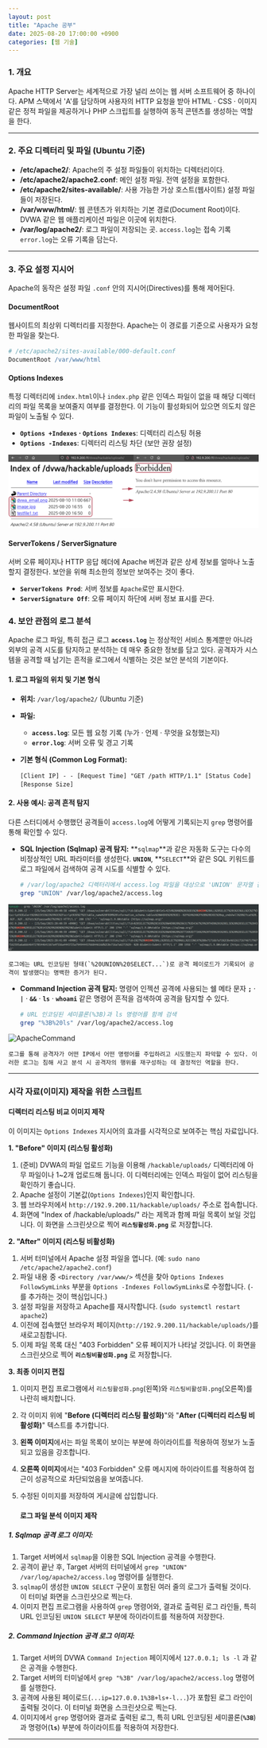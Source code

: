 ```yaml
---
layout: post
title: "Apache 공부"
date: 2025-08-20 17:00:00 +0900
categories: [웹 기술]
---
```


### 1. 개요

Apache HTTP Server는 세계적으로 가장 널리 쓰이는 웹 서버 소프트웨어 중 하나이다. APM 스택에서 'A'를 담당하며 사용자의 HTTP 요청을 받아 HTML · CSS · 이미지 같은 정적 파일을 제공하거나 PHP 스크립트를 실행하여 동적 콘텐츠를 생성하는 역할을 한다.

---

### 2. 주요 디렉터리 및 파일 (Ubuntu 기준)

*   **/etc/apache2/**: Apache의 주 설정 파일들이 위치하는 디렉터리이다.
*   **/etc/apache2/apache2.conf**: 메인 설정 파일. 전역 설정을 포함한다.
*   **/etc/apache2/sites-available/**: 사용 가능한 가상 호스트(웹사이트) 설정 파일들이 저장된다.
*   **/var/www/html/**: 웹 콘텐츠가 위치하는 기본 경로(Document Root)이다. DVWA 같은 웹 애플리케이션 파일은 이곳에 위치한다.
*   **/var/log/apache2/**: 로그 파일이 저장되는 곳. `access.log`는 접속 기록 `error.log`는 오류 기록을 담는다.

---

### 3. 주요 설정 지시어

Apache의 동작은 설정 파일 `.conf` 안의 지시어(Directives)를 통해 제어된다.

#### **DocumentRoot**
웹사이트의 최상위 디렉터리를 지정한다. Apache는 이 경로를 기준으로 사용자가 요청한 파일을 찾는다.
```apache
# /etc/apache2/sites-available/000-default.conf
DocumentRoot /var/www/html
```

#### **Options Indexes**
특정 디렉터리에 `index.html`이나 `index.php` 같은 인덱스 파일이 없을 때 해당 디렉터리의 파일 목록을 보여줄지 여부를 결정한다. 이 기능이 활성화되어 있으면 의도치 않은 파일이 노출될 수 있다.

*   **`Options +Indexes` · `Options Indexes`**: 디렉터리 리스팅 허용
*   **`Options -Indexes`**: 디렉터리 리스팅 차단 (보안 권장 설정)

   ![ApacheList](/assets/images/Apache_1.png)

#### **ServerTokens / ServerSignature**
서버 오류 페이지나 HTTP 응답 헤더에 Apache 버전과 같은 상세 정보를 얼마나 노출할지 결정한다. 보안을 위해 최소한의 정보만 보여주는 것이 좋다.

*   **`ServerTokens Prod`**: 서버 정보를 `Apache`로만 표시한다.
*   **`ServerSignature Off`**: 오류 페이지 하단에 서버 정보 표시를 끈다.

### 4. 보안 관점의 로그 분석

Apache 로그 파일, 특히 접근 로그 **`access.log`** 는 정상적인 서비스 통계뿐만 아니라 외부의 공격 시도를 탐지하고 분석하는 데 매우 중요한 정보를 담고 있다. 공격자가 시스템을 공격할 때 남기는 흔적을 로그에서 식별하는 것은 보안 분석의 기본이다.

#### **1. 로그 파일의 위치 및 기본 형식**
*   **위치:** `/var/log/apache2/` (Ubuntu 기준)
*   **파일:**
    *   **`access.log`**: 모든 웹 요청 기록 (누가 · 언제 · 무엇을 요청했는지)
    *   **`error.log`**: 서버 오류 및 경고 기록
*   **기본 형식 (Common Log Format):**

    `[Client IP] - - [Request Time] "GET /path HTTP/1.1" [Status Code] [Response Size]`

#### **2. 사용 예시: 공격 흔적 탐지**
다른 스터디에서 수행했던 공격들이 `access.log`에 어떻게 기록되는지 `grep` 명령어를 통해 확인할 수 있다.

*   **SQL Injection (Sqlmap) 공격 탐지:**
    **`sqlmap`**과 같은 자동화 도구는 다수의 비정상적인 URL 파라미터를 생성한다. **`UNION`**, **`SELECT`**와 같은 SQL 키워드를 로그 파일에서 검색하여 공격 시도를 식별할 수 있다.
    ```bash
    # /var/log/apache2 디렉터리에서 access.log 파일을 대상으로 'UNION' 문자열 검색
    grep "UNION" /var/log/apache2/access.log
    ```
   ![ApacheInjection](/assets/images/Apache_2.png)

    로그에는 URL 인코딩된 형태(`%20UNION%20SELECT...`)로 공격 페이로드가 기록되어 공격이 발생했다는 명백한 증거가 된다.

*   **Command Injection 공격 탐지:**
    명령어 인젝션 공격에 사용되는 쉘 메타 문자 **`;`** · **`|`** · **`&&`** · **`ls`** · **`whoami`** 같은 명령어 흔적을 검색하여 공격을 탐지할 수 있다.
    ```bash
    # URL 인코딩된 세미콜론(%3B)과 ls 명령어를 함께 검색
    grep "%3B%20ls" /var/log/apache2/access.log
    ```
   ![ApacheCommand](/assets/images/Apache_3.png)

    로그를 통해 공격자가 어떤 IP에서 어떤 명령어를 주입하려고 시도했는지 파악할 수 있다. 이러한 로그는 침해 사고 분석 시 공격자의 행위를 재구성하는 데 결정적인 역할을 한다.

<hr class="short-rule">





### 시각 자료(이미지) 제작을 위한 스크립트

#### **디렉터리 리스팅 비교 이미지 제작**

이 이미지는 `Options Indexes` 지시어의 효과를 시각적으로 보여주는 핵심 자료입니다.

**1. "Before" 이미지 (리스팅 활성화)**

1.  (준비) DVWA의 파일 업로드 기능을 이용해 `/hackable/uploads/` 디렉터리에 아무 파일이나 1~2개 업로드해 둡니다. 이 디렉터리에는 인덱스 파일이 없어 리스팅을 확인하기 좋습니다.
2.  Apache 설정이 기본값(`Options Indexes`)인지 확인합니다.
3.  웹 브라우저에서 `http://192.9.200.11/hackable/uploads/` 주소로 접속합니다.
4.  화면에 "Index of /hackable/uploads/" 라는 제목과 함께 파일 목록이 보일 것입니다. 이 화면을 스크린샷으로 찍어 **`리스팅활성화.png`** 로 저장합니다.

**2. "After" 이미지 (리스팅 비활성화)**

1.  서버 터미널에서 Apache 설정 파일을 엽니다. (예: `sudo nano /etc/apache2/apache2.conf`)
2.  파일 내용 중 `<Directory /var/www/>` 섹션을 찾아 `Options Indexes FollowSymLinks` 부분을 `Options -Indexes FollowSymLinks`로 수정합니다. (`-`를 추가하는 것이 핵심입니다.)
3.  설정 파일을 저장하고 Apache를 재시작합니다. (`sudo systemctl restart apache2`)
4.  이전에 접속했던 브라우저 페이지(`http://192.9.200.11/hackable/uploads/`)를 새로고침합니다.
5.  이제 파일 목록 대신 "403 Forbidden" 오류 페이지가 나타날 것입니다. 이 화면을 스크린샷으로 찍어 **`리스팅비활성화.png`** 로 저장합니다.

**3. 최종 이미지 편집**

1.  이미지 편집 프로그램에서 `리스팅활성화.png`(왼쪽)와 `리스팅비활성화.png`(오른쪽)를 나란히 배치합니다.
2.  각 이미지 위에 "**Before (디렉터리 리스팅 활성화)**"와 "**After (디렉터리 리스팅 비활성화)**" 텍스트를 추가합니다.
3.  **왼쪽 이미지**에서는 파일 목록이 보이는 부분에 하이라이트를 적용하여 정보가 노출되고 있음을 강조합니다.
4.  **오른쪽 이미지**에서는 "403 Forbidden" 오류 메시지에 하이라이트를 적용하여 접근이 성공적으로 차단되었음을 보여줍니다.
5.  수정된 이미지를 저장하여 게시글에 삽입합니다.

    #### **로그 파일 분석 이미지 제작**

##### **1. Sqlmap 공격 로그 이미지:**
1.  Target 서버에서 `sqlmap`을 이용한 SQL Injection 공격을 수행한다.
2.  공격이 끝난 후, Target 서버의 터미널에서 `grep "UNION" /var/log/apache2/access.log` 명령어를 실행한다.
3.  `sqlmap`이 생성한 `UNION SELECT` 구문이 포함된 여러 줄의 로그가 출력될 것이다. 이 터미널 화면을 스크린샷으로 찍는다.
4.  이미지 편집 프로그램을 사용하여 `grep` 명령어와, 결과로 출력된 로그 라인들, 특히 URL 인코딩된 `UNION SELECT` 부분에 하이라이트를 적용하여 저장한다.

##### **2. Command Injection 공격 로그 이미지:**
1.  Target 서버의 DVWA `Command Injection` 페이지에서 `127.0.0.1; ls -l` 과 같은 공격을 수행한다.
2.  Target 서버의 터미널에서 `grep "%3B" /var/log/apache2/access.log` 명령어를 실행한다.
3.  공격에 사용된 페이로드(`...ip=127.0.0.1%3B+ls+-l...`)가 포함된 로그 라인이 출력될 것이다. 이 터미널 화면을 스크린샷으로 찍는다.
4.  이미지에서 `grep` 명령어와 결과로 출력된 로그, 특히 URL 인코딩된 세미콜론(**`%3B`**)과 명령어(**`ls`**) 부분에 하이라이트를 적용하여 저장한다.

---